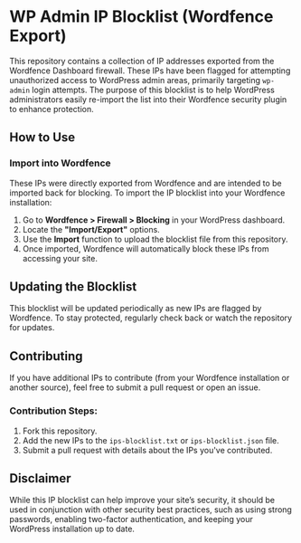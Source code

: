 # WP Admin IP Blocklist (Wordfence Export)

This repository contains a collection of IP addresses exported from the Wordfence Dashboard firewall. These IPs have been flagged for attempting unauthorized access to WordPress admin areas, primarily targeting `wp-admin` login attempts. The purpose of this blocklist is to help WordPress administrators easily re-import the list into their Wordfence security plugin to enhance protection.

## **How to Use**

### **Import into Wordfence**

These IPs were directly exported from Wordfence and are intended to be imported back for blocking. To import the IP blocklist into your Wordfence installation:

1. Go to **Wordfence > Firewall > Blocking** in your WordPress dashboard.
2. Locate the **"Import/Export"** options.
3. Use the **Import** function to upload the blocklist file from this repository.
4. Once imported, Wordfence will automatically block these IPs from accessing your site.

## **Updating the Blocklist**

This blocklist will be updated periodically as new IPs are flagged by Wordfence. To stay protected, regularly check back or watch the repository for updates.

## **Contributing**

If you have additional IPs to contribute (from your Wordfence installation or another source), feel free to submit a pull request or open an issue.

### **Contribution Steps:**

1. Fork this repository.
2. Add the new IPs to the `ips-blocklist.txt` or `ips-blocklist.json` file.
3. Submit a pull request with details about the IPs you've contributed.

## **Disclaimer**

While this IP blocklist can help improve your site’s security, it should be used in conjunction with other security best practices, such as using strong passwords, enabling two-factor authentication, and keeping your WordPress installation up to date.
